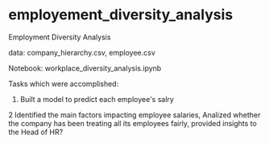 # employement_diversity_analysis

Employment Diversity Analysis

data: company_hierarchy.csv, employee.csv

Notebook: workplace_diversity_analysis.ipynb

Tasks which were accomplished:

1. Built  a model to predict each employee's salry

2  Identified the main factors impacting employee salaries, Analized whether the company has been treating all its employees fairly, provided insights to  the Head of HR?
